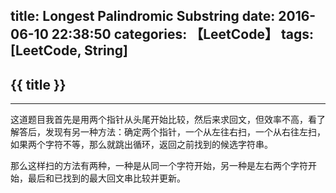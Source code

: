 title: Longest Palindromic Substring
date: 2016-06-10 22:38:50
categories: 【LeetCode】
tags: [LeetCode, String]
---
## {{ title }} ##

---

这道题目我首先是用两个指针从头尾开始比较，然后来求回文，但效率不高，看了解答后，发现有另一种方法：确定两个指针，一个从左往右扫，一个从右往左扫，如果两个字符不等，那么就跳出循环，返回之前找到的候选字符串。

那么这样扫的方法有两种，一种是从同一个字符开始，另一种是左右两个字符开始，最后和已找到的最大回文串比较并更新。